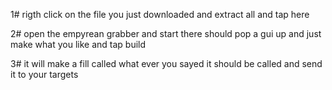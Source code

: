 1#
rigth click on the file you just downloaded and extract all and tap here

2# 
open the empyrean grabber and start there should pop a gui up and just make what you like and tap build 

3# 
it will make a fill called what ever you sayed it should be called and send it to your targets 
 
